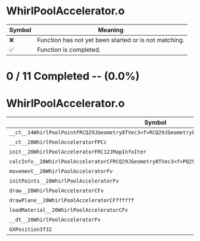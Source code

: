 # WhirlPoolAccelerator.o
| Symbol | Meaning 
| ------------- | ------------- 
| :x: | Function has not yet been started or is not matching. 
| :white_check_mark: | Function is completed. 


# 0 / 11 Completed -- (0.0%)
# WhirlPoolAccelerator.o
| Symbol | Decompiled? |
| ------------- | ------------- |
| `__ct__14WhirlPoolPointFRCQ29JGeometry8TVec3<f>RCQ29JGeometry8TVec3<f>RCQ29JGeometry8TVec3<f>ffUc` | :x: |
| `__ct__20WhirlPoolAcceleratorFPCc` | :x: |
| `init__20WhirlPoolAcceleratorFRC12JMapInfoIter` | :x: |
| `calcInfo__20WhirlPoolAcceleratorCFRCQ29JGeometry8TVec3<f>PQ29JGeometry8TVec3<f>` | :x: |
| `movement__20WhirlPoolAcceleratorFv` | :x: |
| `initPoints__20WhirlPoolAcceleratorFv` | :x: |
| `draw__20WhirlPoolAcceleratorCFv` | :x: |
| `drawPlane__20WhirlPoolAcceleratorCFffffff` | :x: |
| `loadMaterial__20WhirlPoolAcceleratorCFv` | :x: |
| `__dt__20WhirlPoolAcceleratorFv` | :x: |
| `GXPosition3f32` | :x: |
